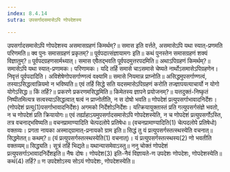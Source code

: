 ```yaml
---
index: 8.4.14
sutra: उपसर्गादसमासेऽपि णोपदेशस्य

---
```

 उपसर्गादसमासेऽपि णोपदेशस्य असमासग्रहणं किमर्थम्?॥ समास इति वर्त्तते, असमासेऽपि यथा स्यात्-प्रणमति परिणमति॥ क्व पुनः समासग्रहणं प्रकृतम्?॥ पूर्वपदात्संज्ञायामगः इति॥ कथं पुनस्तेन समासग्रहणं शक्यं विज्ञातुम्?॥ पूर्वपदग्रहणसार्मथ्यात्। समास एवैतद्भवति पूर्वपदमुत्तरपदमिति॥ अथाऽपिग्रहणं किमर्थम्?॥ समासेऽपि यथा स्यात्-प्रणामकः। परिणामकः। यदि तर्हि समासे चाऽसमासे चेष्यते नार्थोऽसमासेऽपिग्रहणेन। निवृत्तं पूर्वपदादिति। अविशेषेणोपसर्गाण्णत्वं वक्ष्यामि॥ समासे नियमान्न प्राप्नोति॥ असिद्धमुपसर्गाण्णत्वं, तस्याऽसिद्धत्वान्नियमो न भविष्यति॥ एवं तर्हि सिद्धे सति यदसमासेऽपिग्रहणं करोति तज्ज्ञापयत्याचार्यो न योगो योगेऽसिद्धः॥ किं तर्हि?॥ प्रकरणे प्रकरणमसिद्धमिति॥ किमेतस्य ज्ञापने प्रयोजनम्?॥ यत्तदुक्तं-निष्कृतं निष्पीतमित्यत्र सत्वस्याऽसिद्धत्वात् षत्वं न प्राप्नोतीति, न स दोषो भवति॥ णोपदेशं प्रत्युपसर्गाभावादनिर्देशः। (णोपदेशं प्रत्यु(1)पसर्गाभावादनिर्देशः) अगमको निर्देशोऽनिर्देशः। यत्क्रियायुक्तास्तं प्रति गत्युपसर्गसंज्ञे भवतो, न च णोपदेशं प्रति क्रियायोगः॥ एवं तर्ह्याहाऽयमुपसर्गादसमासेऽपि णोपदेशस्येति, न च णोपदेशं प्रत्युपसर्गोऽस्ति, तत्र वचनाद्भविष्यति॥ वचनप्रामाण्यादिति चेत्पदलोपे प्रतिषेधः॥ (वचनप्रामाण्यादिति(1) चेत्पदलोपे प्रतिषेधो) वक्तव्यः। प्रगता नायका अस्माद्ग्रामात्-प्रनायको ग्राम इति॥ सिद्धं तु यं प्रत्युपसर्गस्तत्स्थस्येति वचनात्॥ सिद्धमेतत्॥ कथम्?॥ (यं प्रत्युपसर्गस्तत्स्थस्येति(1) वचनात्)। यं प्रत्युपसर्गस्तत्स्थस्य(2) णो भवतीति वक्तव्यम्॥ सिद्ध्यति। सूत्रं तर्हि भिद्यते॥ यथान्यासमेवाऽस्तु॥ ननु चोक्तं णोपदेशं प्रत्युपसर्गाऽभावादनिर्देशइति॥ नैषः दोषः। णोपदेश(3) इति-नैवं विज्ञायते-ण उपदेशः णोपदेशः, णोपदेशस्येति॥ कथं(4) तर्हि?॥ ण उपदेशोऽस्य सोऽयं णोपदेशः, णोपदेशस्येति॥ 